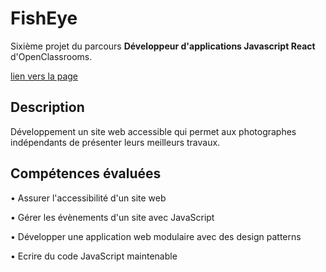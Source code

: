 # FishEye

Sixième projet du parcours **Développeur d'applications Javascript React** d'OpenClassrooms.

[lien vers la page]()

## Description

Développement un site web accessible qui permet aux photographes indépendants de présenter leurs meilleurs travaux.

## Compétences évaluées

• Assurer l'accessibilité d'un site web

• Gérer les évènements d'un site avec JavaScript

• Développer une application web modulaire avec des design patterns

• Ecrire du code JavaScript maintenable
